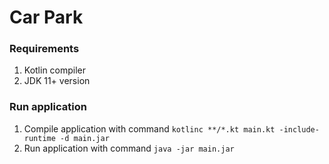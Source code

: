 # Car Park

### Requirements

1. Kotlin compiler
2. JDK 11+ version

### Run application

1. Compile application with command `kotlinc **/*.kt main.kt -include-runtime -d main.jar`
2. Run application with command `java -jar main.jar`

